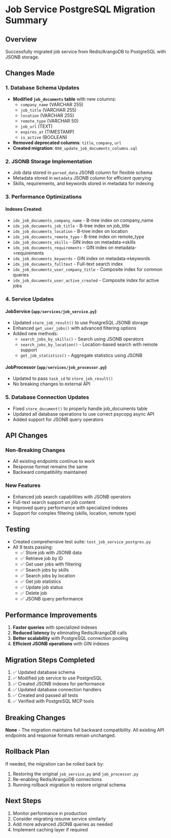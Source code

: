 # Job Service PostgreSQL Migration Summary

## Overview
Successfully migrated job service from Redis/ArangoDB to PostgreSQL with JSONB storage.

## Changes Made

### 1. Database Schema Updates
- **Modified `job_documents` table** with new columns:
  - `company_name` (VARCHAR 255)
  - `job_title` (VARCHAR 255) 
  - `location` (VARCHAR 255)
  - `remote_type` (VARCHAR 50)
  - `job_url` (TEXT)
  - `expires_at` (TIMESTAMP)
  - `is_active` (BOOLEAN)
- **Removed deprecated columns**: `title`, `company`, `url`
- **Created migration**: `008_update_job_documents_columns.sql`

### 2. JSONB Storage Implementation
- Job data stored in `parsed_data` JSONB column for flexible schema
- Metadata stored in `metadata` JSONB column for efficient querying
- Skills, requirements, and keywords stored in metadata for indexing

### 3. Performance Optimizations

#### Indexes Created:
- `idx_job_documents_company_name` - B-tree index on company_name
- `idx_job_documents_job_title` - B-tree index on job_title
- `idx_job_documents_location` - B-tree index on location
- `idx_job_documents_remote_type` - B-tree index on remote_type
- `idx_job_documents_skills` - GIN index on metadata->skills
- `idx_job_documents_requirements` - GIN index on metadata->requirements
- `idx_job_documents_keywords` - GIN index on metadata->keywords
- `idx_job_documents_fulltext` - Full-text search index
- `idx_job_documents_user_company_title` - Composite index for common queries
- `idx_job_documents_user_active_created` - Composite index for active jobs

### 4. Service Updates

#### JobService (`app/services/job_service.py`)
- Updated `store_job_result()` to use PostgreSQL JSONB storage
- Enhanced `get_user_jobs()` with advanced filtering options
- Added new methods:
  - `search_jobs_by_skills()` - Search using JSONB operators
  - `search_jobs_by_location()` - Location-based search with remote support
  - `get_job_statistics()` - Aggregate statistics using JSONB

#### JobProcessor (`app/services/job_processor.py`)
- Updated to pass `task_id` to `store_job_result()`
- No breaking changes to external API

### 5. Database Connection Updates
- Fixed `store_document()` to properly handle job_documents table
- Updated all database operations to use correct psycopg async API
- Added support for JSONB query operators

## API Changes

### Non-Breaking Changes
- All existing endpoints continue to work
- Response format remains the same
- Backward compatibility maintained

### New Features
- Enhanced job search capabilities with JSONB operators
- Full-text search support on job content
- Improved query performance with specialized indexes
- Support for complex filtering (skills, location, remote type)

## Testing
- Created comprehensive test suite: `test_job_service_postgres.py`
- All 9 tests passing:
  - ✅ Store job with JSONB data
  - ✅ Retrieve job by ID
  - ✅ Get user jobs with filtering
  - ✅ Search jobs by skills
  - ✅ Search jobs by location
  - ✅ Get job statistics
  - ✅ Update job status
  - ✅ Delete job
  - ✅ JSONB query performance

## Performance Improvements
1. **Faster queries** with specialized indexes
2. **Reduced latency** by eliminating Redis/ArangoDB calls
3. **Better scalability** with PostgreSQL connection pooling
4. **Efficient JSONB operations** with GIN indexes

## Migration Steps Completed
1. ✅ Updated database schema
2. ✅ Modified job service to use PostgreSQL
3. ✅ Created JSONB indexes for performance
4. ✅ Updated database connection handlers
5. ✅ Created and passed all tests
6. ✅ Verified with PostgreSQL MCP tools

## Breaking Changes
**None** - The migration maintains full backward compatibility. All existing API endpoints and response formats remain unchanged.

## Rollback Plan
If needed, the migration can be rolled back by:
1. Restoring the original `job_service.py` and `job_processor.py`
2. Re-enabling Redis/ArangoDB connections
3. Running rollback migration to restore original schema

## Next Steps
1. Monitor performance in production
2. Consider migrating resume service similarly
3. Add more advanced JSONB queries as needed
4. Implement caching layer if required